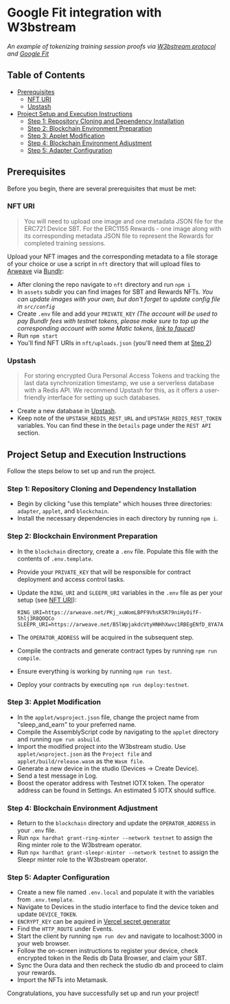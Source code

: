 # Google Fit integration with W3bstream

_An example of tokenizing training session proofs via [W3bstream protocol](https://w3bstream.com) and [Google Fit](https://www.google.com/fit/)_

## Table of Contents

- [Prerequisites](#prerequisites)
  - [NFT URI](#nft-uri)
  - [Upstash](#upstash)
- [Project Setup and Execution Instructions](#project-setup-and-execution-instructions)
  - [Step 1: Repository Cloning and Dependency Installation](#step-1-repository-cloning-and-dependency-installation)
  - [Step 2: Blockchain Environment Preparation](#step-2-blockchain-environment-preparation)
  - [Step 3: Applet Modification](#step-3-applet-modification)
  - [Step 4: Blockchain Environment Adjustment](#step-4-blockchain-environment-adjustment)
  - [Step 5: Adapter Configuration](#step-5-adapter-configuration)

## Prerequisites

Before you begin, there are several prerequisites that must be met:

### NFT URI

> You will need to upload one image and one metadata JSON file for the ERC721 Device SBT.
> For the ERC1155 Rewards - one image along with its corresponding metadata JSON file to represent the Rewards for completed training sessions.

Upload your NFT images and the corresponding metadata to a file storage of your choice or use a script in `nft` directory that will upload files to [Arweave](https://www.arweave.org) via [Bundlr](https://bundlr.network):

- After cloning the repo navigate to `nft` directory and run `npm i`
- In `assets` subdir you can find images for SBT and Rewards NFTs. _You can update images with your own, but don't forget to update config file in `src/config`_
- Create `.env` file and add your `PRIVATE_KEY` _(The account will be used to pay Bundlr fees with testnet tokens, please make sure to top up the corresponding account with some Matic tokens, [link to faucet](https://mumbaifaucet.com))_
- Run `npm start`
- You'll find NFT URIs in `nft/uploads.json` (you'll need them at [Step 2](#step-2-blockchain-environment-preparation))

### Upstash

> For storing encrypted Oura Personal Access Tokens and tracking the last data synchronization timestamp, we use a serverless database with a Redis API. We recommend Upstash for this, as it offers a user-friendly interface for setting up such databases.

- Create a new database in [Upstash](https://console.upstash.com/).
- Keep note of the `UPSTASH_REDIS_REST_URL` and `UPSTASH_REDIS_REST_TOKEN` variables. You can find these in the `Details` page under the `REST API` section.

## Project Setup and Execution Instructions

Follow the steps below to set up and run the project.

### Step 1: Repository Cloning and Dependency Installation

- Begin by clicking "use this template" which houses three directories: `adapter`, `applet`, and `blockchain`.
- Install the necessary dependencies in each directory by running `npm i`.

### Step 2: Blockchain Environment Preparation

- In the `blockchain` directory, create a `.env` file. Populate this file with the contents of `.env.template`.
- Provide your `PRIVATE_KEY` that will be responsible for contract deployment and access control tasks.
- Update the `RING_URI` and `SLEEPR_URI` variables in the `.env` file as per your setup (see [NFT URI](#nft-uri)):

  ```env
  RING_URI=https://arweave.net/PKj_xuWomLBPF9VhsK5R79niHyOifF-5hlj3R8QOQCo
  SLEEPR_URI=https://arweave.net/B5lWpjakdcVtyHNHhXwvc1RBEgENfD_8YA7ANKofwSw/{id}.json
  ```

- The `OPERATOR_ADDRESS` will be acquired in the subsequent step.
- Compile the contracts and generate contract types by running `npm run compile`.
- Ensure everything is working by running `npm run test`.
- Deploy your contracts by executing `npm run deploy:testnet`.

### Step 3: Applet Modification

- In the `applet/wsproject.json` file, change the project name from "sleep_and_earn" to your preferred name.
- Compile the AssemblyScript code by navigating to the `applet` directory and running `npm run asbuild`.
- Import the modified project into the W3bstream studio. Use `applet/wsproject.json` as the `Project file` and `applet/build/release.wasm` as the `Wasm file`.
- Generate a new device in the studio (Devices -> Create Device).
- Send a test message in Log.
- Boost the operator address with Testnet IOTX token. The operator address can be found in Settings. An estimated 5 IOTX should suffice.

### Step 4: Blockchain Environment Adjustment

- Return to the `blockchain` directory and update the `OPERATOR_ADDRESS` in your `.env` file.
- Run `npx hardhat grant-ring-minter --network testnet` to assign the Ring minter role to the W3bstream operator.
- Run `npx hardhat grant-sleepr-minter --network testnet` to assign the Sleepr minter role to the W3bstream operator.

### Step 5: Adapter Configuration

- Create a new file named `.env.local` and populate it with the variables from `.env.template`.
- Navigate to Devices in the studio interface to find the device token and update `DEVICE_TOKEN`.
- `ENCRYPT_KEY` can be aquired in [Vercel secret generator](https://generate-secret.vercel.app/32)
- Find the `HTTP_ROUTE` under Events.
- Start the client by running `npm run dev` and navigate to localhost:3000 in your web browser.
- Follow the on-screen instructions to register your device, check encrypted token in the Redis db Data Browser, and claim your SBT.
- Sync the Oura data and then recheck the studio db and proceed to claim your rewards.
- Import the NFTs into Metamask.

Congratulations, you have successfully set up and run your project!
